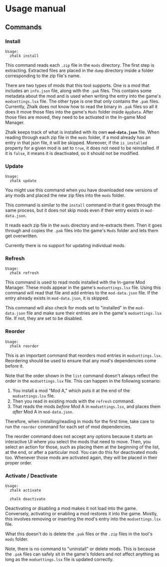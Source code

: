 # Usage manual

## Commands

### Install

```
Usage:
  zhalk install
```

This command reads each `.zip` file in the `mods` directory. The first step is extracting. Extracted files are placed in the `dump` directory inside a folder corresponding to the zip file's name.

There are two types of mods that this tool supports. One is a mod that includes an `info.json` file, along with the `.pak` files.
This contains some metadata about the mod and is used when writing the entry into the game's `modsettings.lsx` file.
The other type is one that only contains the `.pak` files.
Currently, Zhalk does not know how to read the binary in `.pak` files so all it does it move those files into the game's `Mods` folder inside `AppData`.
After those files are moved, they need to be activated in the In-game Mod Manager.

Zhalk keeps track of what is installed with its own **`mod-data.json`** file.
When reading through each zip file in the `mods` folder, if a mod already has an entry in that json file, it will be skipped.
Moreover, if the `is_installed` property for a given mod is set to `true`, it does not need to be reinstalled.
If it is `false`, it means it is deactivated, so it should not be modified.

### Update

```
Usage:
  zhalk update
```

You might use this command when you have downloaded new versions of any mods and placed the new zip files into the `mods` folder.

This command is similar to the `install` command in that it goes through the same process, but it does not skip mods even if their entry exists in `mod-data.json`.

It reads each zip file in the `mods` directory and re-extracts them.
Then it goes through and copies the `.pak` files into the game's `Mods` folder
and lets them get overwritten.

Currently there is no support for updating individual mods.

### Refresh

```
Usage:
  zhalk refresh
```

This command is used to read mods installed with the In-game Mod Manager.
These mods appear in the game's `modsettings.lsx` file.
Using this command will read that file and add entries to the `mod-data.json` file.
If the entry already exists in `mod-data.json`, it is skipped.

This command will also check for mods set to "installed" in the `mod-data.json` file and make sure their entries are in the game's `modsettings.lsx` file.
If not, they are set to be disabled.

### Reorder

```
Usage:
  zhalk reorder
```

This is an important command that reorders mod entries in `modsettings.lsx`.
Reordering should be used to ensure that any mod's dependencies come before it.

Note that the order shown in the `list` command doesn't always reflect the order in the `modsettings.lsx` file.
This can happen in the following scenario:

1. You install a mod "Mod A," which puts it at the end of the `modsettings.lsx` file.
1. Then you read in existing mods with the `refresh` command.
1. That reads the mods _before_ Mod A in `modsettings.lsx`, and places them _after_ Mod A in `mod-data.json`.

Therefore, when installing/reading in mods for the first time, take care to run the `reorder` command for each set of mod dependencies.

The reorder command does not accept any options because it starts an interactive UI where you select the mods that need to move.
Then, you select an action for those, such as placing them at the beginning of the list, at the end, or after a particular mod.
You can do this for deactivated mods too.
Whenever those mods are activated again, they will be placed in their proper order.

### Activate / Deactivate

```
Usage:
  zhalk activate

  zhalk deactivate
```

Deactivating or disabling a mod makes it not load into the game.
Conversely, activating or enabling a mod restores it into the game.
Mostly, this involves removing or inserting the mod's entry into the `modsettings.lsx` file.

What this doesn't do is delete the `.pak` files or the `.zip` files in the tool's `mods` folder.

Note, there is no command to "uninstall" or delete mods.
This is because the `.pak` files can safely sit in the game's folders and not affect anything as long as the `modsettings.lsx` file is updated correctly.
